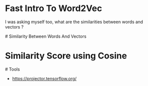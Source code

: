 # Fast Intro To Word2Vec

I was asking myself too, what are the similarities between words and vectors ?

# Similarity Between Words And Vectors


# Similarity Score using Cosine


# Tools

- https://projector.tensorflow.org/